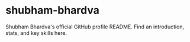 # shubham-bhardva
Shubham Bhardva's official GitHub profile README. Find an introduction, stats, and key skills here.
